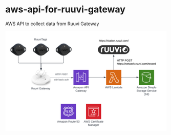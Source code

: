 # aws-api-for-ruuvi-gateway
AWS API to collect data from Ruuvi Gateway

![High level architecture diagram of AWS API for Ruuvi Gateway](img/API4RuuviGateway.png)
